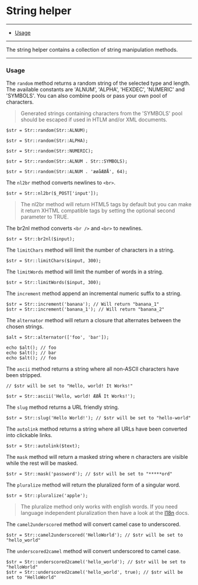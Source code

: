 # String helper

--------------------------------------------------------

* [Usage](#usage)

--------------------------------------------------------

The string helper contains a collection of string manipulation methods.

--------------------------------------------------------

<a id="usage"></a>

### Usage

The `random` method returns a random string of the selected type and length. The available constants are 'ALNUM', 'ALPHA', 'HEXDEC', 'NUMERIC' and 'SYMBOLS'. You can also combine pools or pass your own pool of characters.

> Generated strings containing characters from the 'SYMBOLS' pool should be escaped if used in HTLM and/or XML documents.

```
$str = Str::random(Str::ALNUM);

$str = Str::random(Str::ALPHA);

$str = Str::random(Str::NUMERIC);

$str = Str::random(Str::ALNUM . Str::SYMBOLS);

$str = Str::random(Str::ALNUM . 'æøåÆØÅ', 64);
```

The `nl2br` method converts newlines to `<br>`.

```
$str = Str::nl2br($_POST['input']);
```

> The nl2br method will return HTML5 tags by default but you can make it return XHTML compatible tags by setting the optional second parameter to TRUE.

The br2nl method converts `<br />` and `<br>` to newlines.

```
$str = Str::br2nl($input);
```

The `limitChars` method will limit the number of characters in a string.

```
$str = Str::limitChars($input, 300);
```

The `limitWords` method will limit the number of words in a string.

```
$str = Str::limitWords($input, 300);
```

The `increment` method append an incremental numeric suffix to a string.

```
$str = Str::increment('banana'); // Will return "banana_1"
$str = Str::increment('banana_1'); // Will return "banana_2"
```

The `alternator` method will return a closure that alternates between the chosen strings.

```
$alt = Str::alternator(['foo', 'bar']);

echo $alt(); // foo
echo $alt(); // bar
echo $alt(); // foo
```

The `ascii` method returns a string where all non-ASCII characters have been stripped.

```
// $str will be set to "Hello, world! It Works!"

$str = Str::ascii('Hello, world! ÆØÅ It Works!');
```

The `slug` method returns a URL friendly string.

```
$str = Str::slug('Hello World!'); // $str will be set to "hello-world"
```

The `autolink` method returns a string where all URLs have been converted into clickable links.

```
$str = Str::autolink($text);
```

The `mask` method will return a masked string where n characters are visible while the rest will be masked.

```
$str = Str::mask('password'); // $str will be set to "*****ord"
```

The `pluralize` method will return the pluralized form of a singular word.

```
$str = Str::pluralize('apple');
```

> The pluralize method only works with english words. If you need language independent pluralization then have a look at the [I18n](:base_url:/docs/:version:/learn-more:internationalization) docs.

The `camel2underscored` method will convert camel case to underscored.

```
$str = Str::camel2underscored('HelloWorld'); // $str will be set to "hello_world"
```

The `underscored2camel` method will convert underscored to camel case.

```
$str = Str::underscored2camel('hello_world'); // $str will be set to "helloWorld"
$str = Str::underscored2camel('hello_world', true); // $str will be set to "HelloWorld"
```
